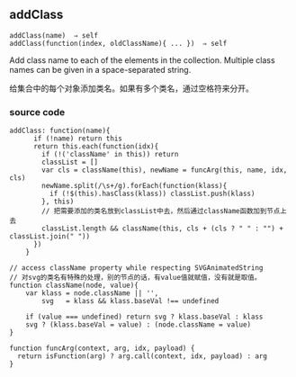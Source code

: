 ## addClass

```
addClass(name)  ⇒ self
addClass(function(index, oldClassName){ ... })  ⇒ self
```

Add class name to each of the elements in the collection. Multiple class names can be given in a space-separated string.

给集合中的每个对象添加类名。如果有多个类名，通过空格符来分开。



### source code

```
addClass: function(name){
      if (!name) return this
      return this.each(function(idx){
        if (!('className' in this)) return
        classList = []
        var cls = className(this), newName = funcArg(this, name, idx, cls)
        newName.split(/\s+/g).forEach(function(klass){
          if (!$(this).hasClass(klass)) classList.push(klass)
        }, this)
        // 把需要添加的类名放到classList中去，然后通过className函数加到节点上去
        classList.length && className(this, cls + (cls ? " " : "") + classList.join(" "))
      })
    }

// access className property while respecting SVGAnimatedString
// 对svg的类名有特殊的处理，别的节点的话，有value值就赋值，没有就是取值。
function className(node, value){
    var klass = node.className || '',
        svg   = klass && klass.baseVal !== undefined

    if (value === undefined) return svg ? klass.baseVal : klass
    svg ? (klass.baseVal = value) : (node.className = value)
}
 
function funcArg(context, arg, idx, payload) {
  return isFunction(arg) ? arg.call(context, idx, payload) : arg
}
```

